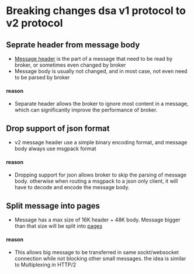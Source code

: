 # Breaking changes dsa v1 protocol to v2 protocol

## Seprate header from message body

* [Message header](protocol/header-structure.md) is the part of a message that need to be read by broker, or sometimes even changed by broker
* Message body is usually not changed, and in most case, not even need to be parsed by broker

#### reason

* Separate header allows the broker to ignore most content in a message, which can significantly improve the performance of broker.

## Drop support of json format

* v2 message header use a simple binary encoding format, and message body always use msgpack format

#### reason

* Dropping support for json allows broker to skip the parsing of message body. otherwise when routing a msgpack to a json only client, it will have to decode and encode the message body.

## Split message into pages

* Message has a max size of 16K header + 48K body. Message bigger than that size will be split into [pages](protocol/paged-message.md)

#### reason

* This allows big message to be transferred in same sockt/websocket connection while not blocking other small messages. the idea is similar to Multiplexing in HTTP/2

<!--
## Drop support of qos 3

* qos 0/1/2 is still same as dsa v1. but qos 3 is dropped, which means broker and dslink are no longer required to have a storage to persist the subscription queue.

#### reason

* When there are multiple layers of broker, each layer of broker needs to have a storage to persist the value for a qos 3 queue, therefore the reliability of the qos queue depends on the least robust layer of broker in the network. 
* Another source of failure can happen at the final data consumer. Broker will clear the qos cache as soon as requester confirm the data is received. But that doesn't mean the data is handled and processed correctly. If requester dslink crashs and restarts during processing and then request again for the last value before the restart, broker would already have removed that value from cache.
* A better solution is to setup a database or value cache dslink on the nearest node of the source responder dslink, and other requesters that need a persisted queue should always talk to the value cache dslink. This reduced the risk of losing data since data loss can only be cause by the storage failure of one layer, the failure of other layers can be resolved if requester read value from that cache again.
-->
